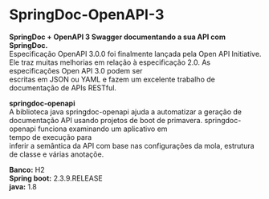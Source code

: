 # SpringDoc-OpenAPI-3<br />
**SpringDoc + OpenAPI 3 Swagger documentando a sua API com SpringDoc.**<br />
Especificação OpenAPI 3.0.0 foi finalmente lançada pela Open API Initiative. Ele traz muitas melhorias em relação à especificação 2.0. As especificações Open API 3.0 podem ser <br />escritas em JSON ou YAML e fazem um excelente trabalho de documentação de APIs RESTful.<br />

**springdoc-openapi**<br />
A biblioteca java springdoc-openapi ajuda a automatizar a geração de documentação API usando projetos de boot de primavera. springdoc-openapi funciona examinando um aplicativo em<br /> tempo de execução para<br />
inferir a semântica da API com base nas configurações da mola, estrutura de classe e várias anotaçõe.<br />

**Banco:** H2<br />
**Spring boot:** 2.3.9.RELEASE<br />
**java:** 1.8<br />


